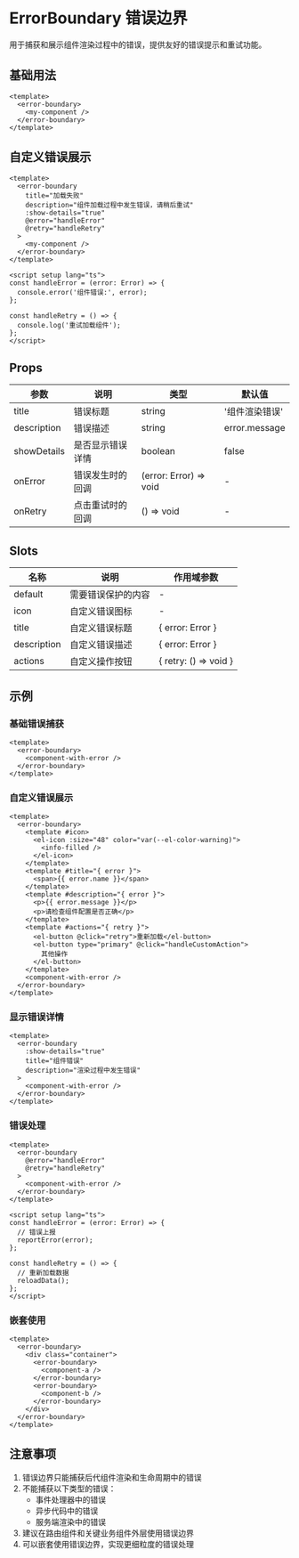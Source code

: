 # ErrorBoundary 错误边界

用于捕获和展示组件渲染过程中的错误，提供友好的错误提示和重试功能。

## 基础用法

```vue
<template>
  <error-boundary>
    <my-component />
  </error-boundary>
</template>
```

## 自定义错误展示

```vue
<template>
  <error-boundary
    title="加载失败"
    description="组件加载过程中发生错误，请稍后重试"
    :show-details="true"
    @error="handleError"
    @retry="handleRetry"
  >
    <my-component />
  </error-boundary>
</template>

<script setup lang="ts">
const handleError = (error: Error) => {
  console.error('组件错误:', error);
};

const handleRetry = () => {
  console.log('重试加载组件');
};
</script>
```

## Props

| 参数 | 说明 | 类型 | 默认值 |
|------|------|------|--------|
| title | 错误标题 | string | '组件渲染错误' |
| description | 错误描述 | string | error.message |
| showDetails | 是否显示错误详情 | boolean | false |
| onError | 错误发生时的回调 | (error: Error) => void | - |
| onRetry | 点击重试时的回调 | () => void | - |

## Slots

| 名称 | 说明 | 作用域参数 |
|------|------|------------|
| default | 需要错误保护的内容 | - |
| icon | 自定义错误图标 | - |
| title | 自定义错误标题 | { error: Error } |
| description | 自定义错误描述 | { error: Error } |
| actions | 自定义操作按钮 | { retry: () => void } |

## 示例

### 基础错误捕获

```vue
<template>
  <error-boundary>
    <component-with-error />
  </error-boundary>
</template>
```

### 自定义错误展示

```vue
<template>
  <error-boundary>
    <template #icon>
      <el-icon :size="48" color="var(--el-color-warning)">
        <info-filled />
      </el-icon>
    </template>
    <template #title="{ error }">
      <span>{{ error.name }}</span>
    </template>
    <template #description="{ error }">
      <p>{{ error.message }}</p>
      <p>请检查组件配置是否正确</p>
    </template>
    <template #actions="{ retry }">
      <el-button @click="retry">重新加载</el-button>
      <el-button type="primary" @click="handleCustomAction">
        其他操作
      </el-button>
    </template>
    <component-with-error />
  </error-boundary>
</template>
```

### 显示错误详情

```vue
<template>
  <error-boundary
    :show-details="true"
    title="组件错误"
    description="渲染过程中发生错误"
  >
    <component-with-error />
  </error-boundary>
</template>
```

### 错误处理

```vue
<template>
  <error-boundary
    @error="handleError"
    @retry="handleRetry"
  >
    <component-with-error />
  </error-boundary>
</template>

<script setup lang="ts">
const handleError = (error: Error) => {
  // 错误上报
  reportError(error);
};

const handleRetry = () => {
  // 重新加载数据
  reloadData();
};
</script>
```

### 嵌套使用

```vue
<template>
  <error-boundary>
    <div class="container">
      <error-boundary>
        <component-a />
      </error-boundary>
      <error-boundary>
        <component-b />
      </error-boundary>
    </div>
  </error-boundary>
</template>
```

## 注意事项

1. 错误边界只能捕获后代组件渲染和生命周期中的错误
2. 不能捕获以下类型的错误：
   - 事件处理器中的错误
   - 异步代码中的错误
   - 服务端渲染中的错误
3. 建议在路由组件和关键业务组件外层使用错误边界
4. 可以嵌套使用错误边界，实现更细粒度的错误处理 